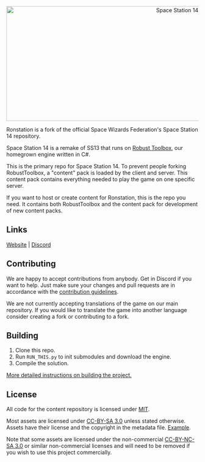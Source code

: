 <p align="center"> <img alt="Space Station 14" width="880" height="300" src="https://raw.githubusercontent.com/space-wizards/asset-dump/de329a7898bb716b9d5ba9a0cd07f38e61f1ed05/github-logo.svg" /></p>

Ronstation is a fork of the official Space Wizards Federation's Space Station 14 repository.

Space Station 14 is a remake of SS13 that runs on [Robust Toolbox](https://github.com/space-wizards/RobustToolbox), our homegrown engine written in C#.

This is the primary repo for Space Station 14. To prevent people forking RobustToolbox, a "content" pack is loaded by the client and server. This content pack contains everything needed to play the game on one specific server.

If you want to host or create content for Ronstation, this is the repo you need. It contains both RobustToolbox and the content pack for development of new content packs.

## Links

[Website](http://ronstation.wikidot.com/) | [Discord](https://discord.gg/q9vm8tfxc9)

## Contributing

We are happy to accept contributions from anybody. Get in Discord if you want to help.
Just make sure your changes and pull requests are in accordance with the [contribution guidelines](https://docs.spacestation14.com/en/general-development/codebase-info/pull-request-guidelines.html).

We are not currently accepting translations of the game on our main repository. If you would like to translate the game into another language consider creating a fork or contributing to a fork.

## Building

1. Clone this repo.
2. Run `RUN_THIS.py` to init submodules and download the engine.
3. Compile the solution.

[More detailed instructions on building the project.](https://docs.spacestation14.com/en/general-development/setup.html)

## License

All code for the content repository is licensed under [MIT](https://github.com/space-wizards/space-station-14/blob/master/LICENSE.TXT).

Most assets are licensed under [CC-BY-SA 3.0](https://creativecommons.org/licenses/by-sa/3.0/) unless stated otherwise. Assets have their license and the copyright in the metadata file. [Example](https://github.com/space-wizards/space-station-14/blob/master/Resources/Textures/Objects/Tools/crowbar.rsi/meta.json).

Note that some assets are licensed under the non-commercial [CC-BY-NC-SA 3.0](https://creativecommons.org/licenses/by-nc-sa/3.0/) or similar non-commercial licenses and will need to be removed if you wish to use this project commercially.
